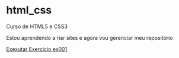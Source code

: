 # html_css
 Curso de HTML5 e CSS3

 Estou aprendendo a riar sites e agora vou gerenciar meu repositório

 <a href="https://duneth-silva.github.io/html_css/Exercicios/M%C3%B3dulo%201/ex001/index.html"> Exexutar Exercicio ex001</a>
